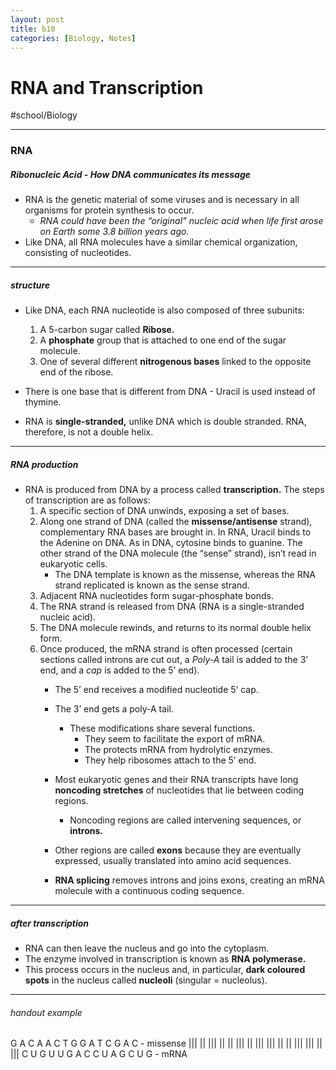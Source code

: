 ```yaml
---
layout: post
title: b10
categories: [Biology, Notes]
---
```

# RNA and Transcription
#school/Biology
- - - -
### RNA
##### Ribonucleic Acid - How DNA communicates its message
* RNA is the genetic material of some viruses and is necessary in all organisms for protein synthesis to occur.
	* _RNA could have been the “original” nucleic acid when life first arose on Earth some 3.8 billion years ago._
* Like DNA, all RNA molecules have a similar chemical organization, consisting of nucleotides.
- - - -
##### structure
* Like DNA, each RNA nucleotide is also composed of three subunits:
	1. A 5-carbon sugar called **Ribose.**
	2. A **phosphate** group that is attached to one end of the sugar molecule.
	3. One of several different **nitrogenous bases** linked to the opposite end of the ribose.

* There is one base that is different from DNA - Uracil is used instead of thymine.
* RNA is **single-stranded,** unlike DNA which is double stranded. RNA, therefore, is not a double helix.
- - - -
##### RNA production
* RNA is produced from DNA by a process called **transcription.** The steps of transcription are as follows:
	1. A specific section of DNA unwinds, exposing a set of bases.
	2. Along one strand of DNA (called the **missense/antisense** strand), complementary RNA bases are brought in. In RNA, Uracil binds to the Adenine on DNA. As in DNA, cytosine binds to guanine. The other strand of the DNA molecule (the “sense” strand), isn’t read in eukaryotic cells.
		* The DNA template is known as the missense, whereas the RNA strand replicated is known as the sense strand.
	3. Adjacent RNA nucleotides form sugar-phosphate bonds.
	4. The RNA strand is released from DNA (RNA is a single-stranded nucleic acid).
	5. The DNA molecule rewinds, and returns to its normal double helix form.
	6. Once produced, the mRNA strand is often processed (certain sections called introns are cut out, a _Poly-A_ tail is added to the 3’ end, and a _cap_ is added to the 5’ end).
		* The 5’ end receives a modified nucleotide 5’ cap.
		* The 3’ end gets a poly-A tail.
			* These modifications share several functions.
				* They seem to facilitate the export of mRNA.
				* The protects mRNA from hydrolytic enzymes.
				* They help ribosomes attach to the 5’ end.

		* Most eukaryotic genes and their RNA transcripts have long **noncoding stretches** of nucleotides that lie between coding regions.
			* Noncoding regions are called intervening sequences, or **introns.**
		* Other regions are called **exons** because they are eventually expressed, usually translated into amino acid sequences.
		* **RNA splicing** removes introns and joins exons, creating an mRNA molecule with a continuous coding sequence.
- - - -
##### after transcription
* RNA can then leave the nucleus and go into the cytoplasm.
* The enzyme involved in transcription is known as **RNA polymerase.**
* This process occurs in the nucleus and, in particular, **dark coloured spots** in the nucleus called **nucleoli** (singular = nucleolus).

- - - -
###### handout example
G  A C   A  A C  T G  G  A  T   C   G  A C - missense
||| || |||  ||  || ||| || ||| |||  ||  ||  |||  ||| || |||
C  U G   U U G  A C  C  U  A  G   C  U G - mRNA

